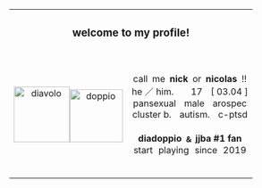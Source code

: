 <table align="center">
  <tr>
    <th align="center" colspan="3""><b><h3>welcome to my profile!</h3><b></th>
  </tr>
  <tr>
    <td><p align="center"><img src="https://i.postimg.cc/6QP9s3TZ/pony-town-did-babygirl-stand-3x.png" width="100" alt="diavolo"><img src="https://i.postimg.cc/TwrxRT4w/68747470733a2f2f692e706f7374696d672e63632f72707338595779632f706f6e792d746f776e2d6469642d62616279626f.png" width="95" alt="doppio"></p>
   </td>
     <td>
<br><p align="center">
call me <b>nick</b> or <b>nicolas</b> !! <br>
he  ／ him.    17  [ 03.04 ]<br>
pansexual  male  arospec<br>
cluster b.  autism.  c-ptsd<br>
<br>
<b>diadoppio ﹠ jjba #1 fan</b><br>
start playing since 2019
</p><br>
     </td>
  </tr>
</table>
